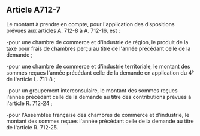 Article A712-7
----
Le montant à prendre en compte, pour l'application des dispositions prévues aux
articles A. 712-8 à A. 712-16, est :

-pour une chambre de commerce et d'industrie de région, le produit de la taxe
pour frais de chambres perçu au titre de l'année précédant celle de la demande ;

-pour une chambre de commerce et d'industrie territoriale, le montant des sommes
reçues l'année précédant celle de la demande en application du 4° de l'article
L. 711-8 ;

-pour un groupement interconsulaire, le montant des sommes reçues l'année
précédant celle de la demande au titre des contributions prévues à l'article R.
712-24 ;

-pour l'Assemblée française des chambres de commerce et d'industrie, le montant
des sommes reçues l'année précédant celle de la demande au titre de l'article R.
712-25.
